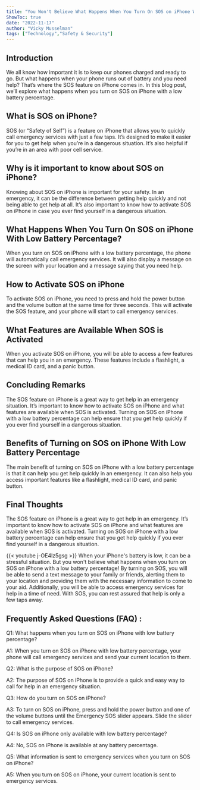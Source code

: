 ```yaml
---
title: "You Won't Believe What Happens When You Turn On SOS on iPhone With Low Battery Percentage!"
ShowToc: true 
date: "2022-11-17"
author: "Vicky Musselman" 
tags: ["Technology","Safety & Security"]
---
```

## Introduction

We all know how important it is to keep our phones charged and ready to go. But what happens when your phone runs out of battery and you need help? That’s where the SOS feature on iPhone comes in. In this blog post, we’ll explore what happens when you turn on SOS on iPhone with a low battery percentage.

## What is SOS on iPhone?

SOS (or “Safety of Self”) is a feature on iPhone that allows you to quickly call emergency services with just a few taps. It’s designed to make it easier for you to get help when you’re in a dangerous situation. It’s also helpful if you’re in an area with poor cell service.

## Why is it important to know about SOS on iPhone?

Knowing about SOS on iPhone is important for your safety. In an emergency, it can be the difference between getting help quickly and not being able to get help at all. It’s also important to know how to activate SOS on iPhone in case you ever find yourself in a dangerous situation.

## What Happens When You Turn On SOS on iPhone With Low Battery Percentage?

When you turn on SOS on iPhone with a low battery percentage, the phone will automatically call emergency services. It will also display a message on the screen with your location and a message saying that you need help.

## How to Activate SOS on iPhone

To activate SOS on iPhone, you need to press and hold the power button and the volume button at the same time for three seconds. This will activate the SOS feature, and your phone will start to call emergency services.

## What Features are Available When SOS is Activated

When you activate SOS on iPhone, you will be able to access a few features that can help you in an emergency. These features include a flashlight, a medical ID card, and a panic button.

## Concluding Remarks

The SOS feature on iPhone is a great way to get help in an emergency situation. It’s important to know how to activate SOS on iPhone and what features are available when SOS is activated. Turning on SOS on iPhone with a low battery percentage can help ensure that you get help quickly if you ever find yourself in a dangerous situation.

## Benefits of Turning on SOS on iPhone With Low Battery Percentage

The main benefit of turning on SOS on iPhone with a low battery percentage is that it can help you get help quickly in an emergency. It can also help you access important features like a flashlight, medical ID card, and panic button.

## Final Thoughts

The SOS feature on iPhone is a great way to get help in an emergency. It’s important to know how to activate SOS on iPhone and what features are available when SOS is activated. Turning on SOS on iPhone with a low battery percentage can help ensure that you get help quickly if you ever find yourself in a dangerous situation.

{{< youtube j-OE4lz5gsg >}} 
When your iPhone's battery is low, it can be a stressful situation. But you won't believe what happens when you turn on SOS on iPhone with a low battery percentage! By turning on SOS, you will be able to send a text message to your family or friends, alerting them to your location and providing them with the necessary information to come to your aid. Additionally, you will be able to access emergency services for help in a time of need. With SOS, you can rest assured that help is only a few taps away.

## Frequently Asked Questions (FAQ) :
Q1: What happens when you turn on SOS on iPhone with low battery percentage?

A1: When you turn on SOS on iPhone with low battery percentage, your phone will call emergency services and send your current location to them.

Q2: What is the purpose of SOS on iPhone?

A2: The purpose of SOS on iPhone is to provide a quick and easy way to call for help in an emergency situation.

Q3: How do you turn on SOS on iPhone?

A3: To turn on SOS on iPhone, press and hold the power button and one of the volume buttons until the Emergency SOS slider appears. Slide the slider to call emergency services.

Q4: Is SOS on iPhone only available with low battery percentage?

A4: No, SOS on iPhone is available at any battery percentage.

Q5: What information is sent to emergency services when you turn on SOS on iPhone?

A5: When you turn on SOS on iPhone, your current location is sent to emergency services.


